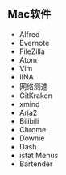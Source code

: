 ## Mac软件

- Alfred
- Evernote
- FileZilla
- Atom
- Vim
- IINA
- 网络测速
- GitKraken
- xmind
- Aria2
- Bilibili
- Chrome
- Downie
- Dash
- istat Menus
- Bartender
